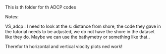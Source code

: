 This is th folder for th ADCP codes 

Notes:

VS_adcp : I need to look at the s: distance from shore, the code they gave in the tutorial needs to be adjusted, we do not have the shore in the 
dataset like they do. Maybe we can use the bathymetry or something like that..

Therefor th horizontal and vertical vlocity plots ned work!
